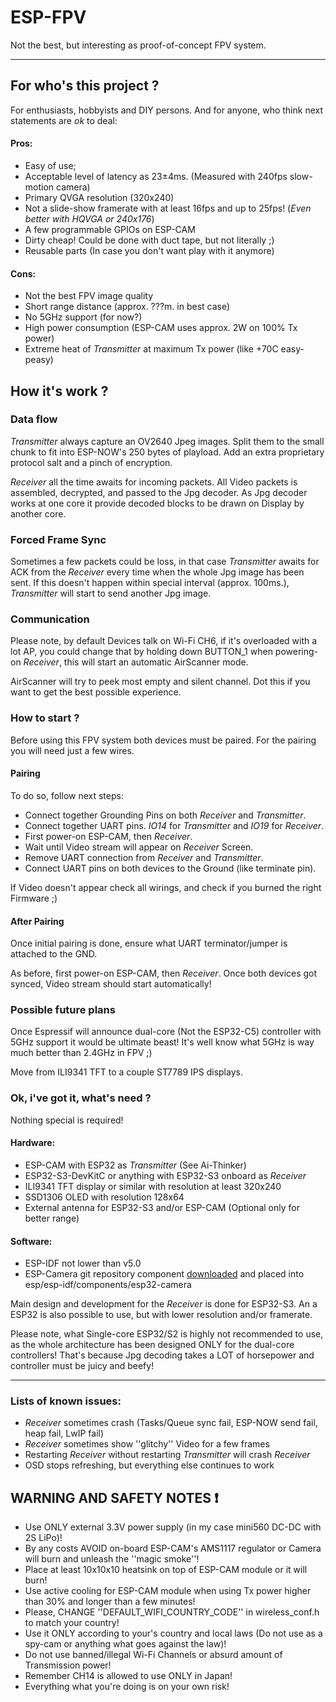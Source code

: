 # ESP-FPV

Not the best, but interesting as proof-of-concept FPV system.
***

## For who's this project ?
For enthusiasts, hobbyists and DIY persons.
And for anyone, who think next statements are *ok* to deal:

#### Pros:
- Easy of use;
- Acceptable level of latency as 23±4ms. (Measured with 240fps slow-motion camera)
- Primary QVGA resolution (320x240)
- Not a slide-show framerate with at least 16fps and up to 25fps! (*Even better with HQVGA or 240x176*)
- A few programmable GPIOs on ESP-CAM
- Dirty cheap! Could be done with duct tape, but not literally ;)
- Reusable parts (In case you don't want play with it anymore)

#### Cons:
- Not the best FPV image quality
- Short range distance (approx. ???m. in best case)
- No 5GHz support (for now?)
- High power consumption (ESP-CAM uses approx. 2W on 100% Tx power)
- Extreme heat of *Transmitter* at maximum Tx power (like +70C easy-peasy)


## How it's work ?

### Data flow
*Transmitter* always capture an OV2640 Jpeg images.
Split them to the small chunk to fit into ESP-NOW's 250 bytes of playload.
Add an extra proprietary protocol salt and a pinch of encryption.

*Receiver* all the time awaits for incoming packets.
All Video packets is assembled, decrypted, and passed to the Jpg decoder.
As Jpg decoder works at one core it provide decoded blocks to be drawn on Display by another core.

### Forced Frame Sync
Sometimes a few packets could be loss, in that case *Transmitter* awaits for ACK from
the *Receiver* every time when the whole Jpg image has been sent.
If this doesn't happen within special interval (approx. 100ms.), *Transmitter* will start to
send another Jpg image.

### Communication
Please note, by default Devices talk on Wi-Fi CH6, if it's overloaded with a lot AP,
you could change that by holding down BUTTON_1 when powering-on *Receiver*, 
this will start an automatic AirScanner mode.

AirScanner will try to peek most empty and silent channel.
Dot this if you want to get the best possible experience.

### How to start ?
Before using this FPV system both devices must be paired.
For the pairing you will need just a few wires.

#### Pairing
To do so, follow next steps:
  - Connect together Grounding Pins on both *Receiver* and *Transmitter*.
  - Connect together UART pins. *IO14* for *Transmitter* and *IO19* for *Receiver*.
  - First power-on ESP-CAM, then *Receiver*.
  - Wait until Video stream will appear on *Receiver* Screen.
  - Remove UART connection from *Receiver* and *Transmitter*. 
  - Connect UART pins on both devices to the Ground (like terminate pin).

If Video doesn't appear check all wirings, and check if you burned the right Firmware ;)

#### After Pairing
Once initial pairing is done, ensure what UART terminator/jumper is attached to the GND.

As before, first power-on ESP-CAM, then *Receiver*.
Once both devices got synced, Video stream should start automatically!


### Possible future plans
Once Espressif will announce dual-core (Not the ESP32-C5) controller with 5GHz support it would be ultimate beast!
It's well know what 5GHz is way much better than 2.4GHz in FPV ;)

Move from ILI9341 TFT to a couple ST7789 IPS displays.


### Ok, i've got it, what's need ?
Nothing special is required!

#### Hardware:
- ESP-CAM with ESP32 as *Transmitter* (See Ai-Thinker)
- ESP32-S3-DevKitC or anything with ESP32-S3 onboard as *Receiver*
- ILI9341 TFT display or similar with resolution at least 320x240
- SSD1306 OLED with resolution 128x64
- External antenna for ESP32-S3 and/or ESP-CAM (Optional only for better range)



#### Software:
- ESP-IDF not lower than v5.0
- ESP-Camera git repository component [downloaded](https://github.com/espressif/esp32-camera/archive/refs/heads/master.zip "ESP-CAM component download link") and placed into esp/esp-idf/components/esp32-camera


Main design and development for the *Receiver* is done for ESP32-S3.
An a ESP32 is also possible to use, but with lower resolution and/or framerate.

Please note, what Single-core ESP32/S2 is highly not recommended to use,
as the whole architecture has been designed ONLY for the dual-core controllers!
That's because Jpg decoding takes a LOT of horsepower and controller must be juicy and beefy!


***
### Lists of known issues:
- *Receiver* sometimes crash (Tasks/Queue sync fail, ESP-NOW send fail, heap fail, LwIP fail)
- *Receiver* sometimes show ''glitchy'' Video for a few frames
- Restarting *Receiver* without restarting *Transmitter* will crash *Receiver*
- OSD stops refreshing, but everything else continues to work



## WARNING AND SAFETY NOTES :exclamation:
- Use ONLY external 3.3V power supply (in my case mini560 DC-DC with 2S LiPo)!
- By any costs AVOID on-board ESP-CAM's AMS1117 regulator or Camera will burn and unleash the ''magic smoke''!
- Place at least 10x10x10 heatsink on top of ESP-CAM module or it will burn!
- Use active cooling for ESP-CAM module when using Tx power higher than 30% and longer than a few minutes!
- Please, CHANGE ''DEFAULT_WIFI_COUNTRY_CODE'' in wireless_conf.h to match your country!
- Use it ONLY according to your's country and local laws (Do not use as a spy-cam or anything what goes against the law)!
- Do not use banned/illegal Wi-Fi Channels or absurd amount of Transmission power!
- Remember CH14 is allowed to use ONLY in Japan!
- Everything what you're doing is on your own risk!
